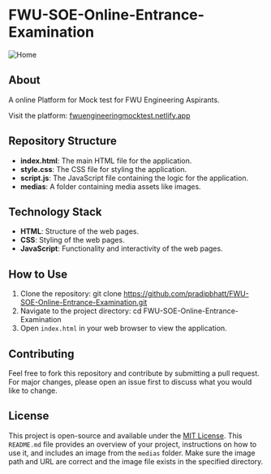 # FWU-SOE-Online-Entrance-Examination
![Home](https://github.com/pradipbhatt/FWU-SOE-Online-Entrance-Examination/assets/84025490/3930793b-3e38-4a8e-8401-2c4a62250381)



## About
A online Platform for Mock test for FWU Engineering Aspirants.

Visit the platform: [fwuengineeringmocktest.netlify.app](https://fwuengineeringmocktest.netlify.app/)

## Repository Structure

- **index.html**: The main HTML file for the application.
- **style.css**: The CSS file for styling the application.
- **script.js**: The JavaScript file containing the logic for the application.
- **medias**: A folder containing media assets like images.

## Technology Stack

- **HTML**: Structure of the web pages.
- **CSS**: Styling of the web pages.
- **JavaScript**: Functionality and interactivity of the web pages.

## How to Use

1. Clone the repository:
   git clone https://github.com/pradipbhatt/FWU-SOE-Online-Entrance-Examination.git
2. Navigate to the project directory:
   cd FWU-SOE-Online-Entrance-Examination
3. Open `index.html` in your web browser to view the application.

## Contributing

Feel free to fork this repository and contribute by submitting a pull request. For major changes, please open an issue first to discuss what you would like to change.

## License

This project is open-source and available under the [MIT License](LICENSE).
This `README.md` file provides an overview of your project, instructions on how to use it, and includes an image from the `medias` folder. Make sure the image path and URL are correct and the image file exists in the specified directory.
